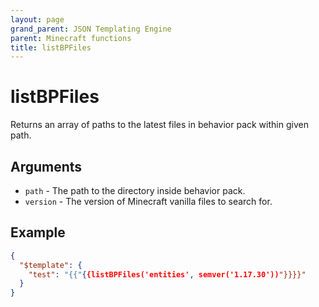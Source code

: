 ```yaml
---
layout: page
grand_parent: JSON Templating Engine
parent: Minecraft functions
title: listBPFiles
---
```


# listBPFiles

Returns an array of paths to the latest files in behavior pack within given path.
## Arguments

- `path` - The path to the directory inside behavior pack.
- `version` - The version of Minecraft vanilla files to search for.

## Example

```json
{
  "$template": {
    "test": "{{"{{listBPFiles('entities', semver('1.17.30'))"}}}}"
  }
}
```
